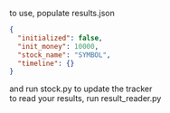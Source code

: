 to use, populate results.json

```json
{
  "initialized": false,
  "init_money": 10000,
  "stock_name": "SYMBOL",
  "timeline": {}
}
```

and run stock.py to update the tracker<br>
to read your results, run result_reader.py
